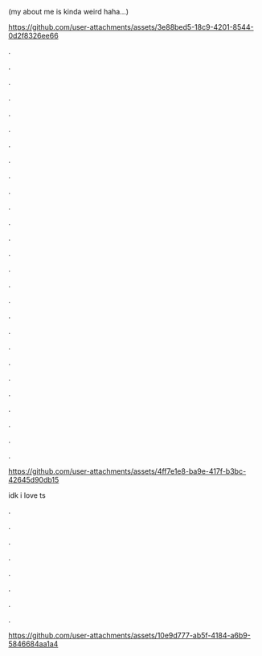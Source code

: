 (my about me is kinda weird haha...)


https://github.com/user-attachments/assets/3e88bed5-18c9-4201-8544-0d2f8326ee66

.

.

.



.




.





.





.






.



.


.





.


.



.



.



.



.




.



.




.



.


.



.





.


.



.



.



.





https://github.com/user-attachments/assets/4ff7e1e8-ba9e-417f-b3bc-42645d90db15

idk i love ts


.




.




.




.




.



.



.



.


https://github.com/user-attachments/assets/10e9d777-ab5f-4184-a6b9-5846684aa1a4








